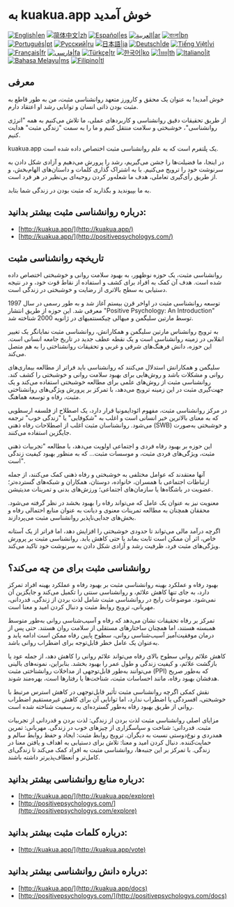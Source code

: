 # به kuakua.app خوش آمدید

[![English|en](https://img.shields.io/badge/lang-en-green.svg)](README.md)
[![简体中文|zh](https://img.shields.io/badge/lang-zh-red.svg)](README.zh.md)
[![Español|es](https://img.shields.io/badge/lang-es-yellow.svg)](README.es.md)
[![العربية|ar](https://img.shields.io/badge/lang-ar-lightgrey.svg)](README.ar.md)
[![বাংলা|bn](https://img.shields.io/badge/lang-bn-blue.svg)](README.bn.md)
[![Português|pt](https://img.shields.io/badge/lang-pt-brightgreen.svg)](README.pt.md)
[![Русский|ru](https://img.shields.io/badge/lang-ru-darkblue.svg)](README.ru.md)
[![日本語|ja](https://img.shields.io/badge/lang-ja-orange.svg)](README.ja.md)
[![Deutsch|de](https://img.shields.io/badge/lang-de-black.svg)](README.de.md)
[![Tiếng Việt|vi](https://img.shields.io/badge/lang-vi-darkgreen.svg)](README.vi.md)
[![Français|fr](https://img.shields.io/badge/lang-fr-blue.svg)](README.fr.md)
[![فارسی|fa](https://img.shields.io/badge/lang-fa-purple.svg)](README.fa.md)
[![Türkçe|tr](https://img.shields.io/badge/lang-tr-darkred.svg)](README.tr.md)
[![한국어|ko](https://img.shields.io/badge/lang-ko-cyan.svg)](README.ko.md)
[![ไทย|th](https://img.shields.io/badge/lang-th-gold.svg)](README.th.md)
[![Italiano|it](https://img.shields.io/badge/lang-it-darkorange.svg)](README.it.md)
[![Bahasa Melayu|ms](https://img.shields.io/badge/lang-ms-teal.svg)](README.ms.md)
[![Filipino|tl](https://img.shields.io/badge/lang-tl-pink.svg)](README.tl.md)

## معرفی

خوش آمدید! به عنوان یک محقق و کارورز متعهد روانشناسی مثبت، من به طور قاطع به مثبت بودن ذاتی انسان و توانایی رشد او اعتقاد دارم.

از طریق تحقیقات دقیق روانشناسی و کاربردهای عملی، ما تلاش می‌کنیم به همه "انرژی روانشناسی"، خوشبختی و سلامت منتقل کنیم و ما را به سمت "زندگی مثبت" هدایت کنیم.

kuakua.app یک پلتفرم است که به علم روانشناسی مثبت اختصاص داده شده است.

در اینجا، ما فضیلت‌ها را جشن می‌گیریم، رشد را پرورش می‌دهیم و آزادی شکل دادن به سرنوشت خود را ترویج می‌کنیم. با به اشتراک گذاری کلمات و داستان‌های الهام‌بخش، و از طریق رأی‌گیری تعاملی، هدف ما شعله‌ور کردن روحیه‌ای بی‌نظیر در هر فرد است.

به ما بپیوندید و بگذارید که مثبت بودن در زندگی شما بتابد.

## درباره روانشناسی مثبت بیشتر بدانید:

- [http://kuakua.app/](http://kuakua.app/)
- [http://kuakua.app/](http://positivepsychologys.com/)

## تاریخچه روانشناسی مثبت

روانشناسی مثبت، یک حوزه نوظهور، به بهبود سلامت روانی و خوشبختی اختصاص داده شده است. هدف آن کمک به افراد برای کشف و استفاده از نقاط قوت خود، و در نتیجه دستیابی به سطح بالاتری از رضایت و خوشبختی در زندگی است.

توسعه روانشناسی مثبت در اواخر قرن بیستم آغاز شد و به طور رسمی در سال 1997 معرفی شد. این حوزه از طریق انتشار "Positive Psychology: An Introduction" توسط مارتین سلیگمن و میهالی چیکسنتمیهای در ژانویه 2000 شناخته شد.

به ترویج روانشناس مارتین سلیگمن و همکارانش، روانشناسی مثبت نمایانگر یک تغییر انقلابی در زمینه روانشناسی است و یک نقطه عطف جدید در تاریخ جامعه انسانی است. این حوزه، دانش فرهنگ‌های شرقی و غربی و تحقیقات روانشناختی را به هم متصل می‌کند.

سلیگمن و همکارانش استدلال می‌کنند که روانشناسی باید فراتر از مطالعه بیماری‌های روانی و مشکلات باشد و روش‌هایی برای بهبود سلامت روانی و خوشبختی را کشف کند. روانشناسی مثبت از روش‌های علمی برای مطالعه خوشبختی استفاده می‌کند و یک جهت‌گیری مثبت در این زمینه ترویج می‌دهد، با تمرکز بر پرورش ویژگی‌های روانشناختی مثبت، رفاه و توسعه هماهنگ.

در مرکز روانشناسی مثبت، مفهوم ائودایمونیا قرار دارد، یک اصطلاح از فلسفه ارسطویی که به معنای بالاترین خیر انسانی است و اغلب به "شکوفایی" یا "زندگی خوب" ترجمه می‌شود. روانشناسان مثبت اغلب از اصطلاحات رفاه ذهنی (SWB) و خوشبختی به‌صورت جایگزین استفاده می‌کنند.

این حوزه بر بهبود رفاه فردی و اجتماعی اولویت می‌دهد، با مطالعه "تجربیات ذهنی مثبت، ویژگی‌های فردی مثبت، و موسسات مثبت... که به منظور بهبود کیفیت زندگی است".

آنها معتقدند که عوامل مختلفی به خوشبختی و رفاه ذهنی کمک می‌کنند، از جمله ارتباطات اجتماعی با همسران، خانواده، دوستان، همکاران و شبکه‌های گسترده‌تر؛ عضویت در باشگاه‌ها یا سازمان‌های اجتماعی؛ ورزش‌های بدنی و تمرینات مدیتیشن.

معنویت نیز به عنوان یک عامل که می‌تواند رفاه را بهبود بخشد در نظر گرفته می‌شود. محققان همچنان به مطالعه تمرینات معنوی و دیانت به عنوان منابع احتمالی رفاه و بخش‌های جدایی‌ناپذیر روانشناسی مثبت می‌پردازند.

اگرچه درآمد مالی می‌تواند تا حدودی خوشبختی را افزایش دهد، اما فراتر از یک آستانه خاص، اثر آن ممکن است ثابت بماند یا حتی کاهش یابد. روانشناسی مثبت بر پرورش ویژگی‌های مثبت فرد، ظرفیت رشد و آزادی شکل دادن به سرنوشت خود تاکید می‌کند.

## روانشناسی مثبت برای من چه می‌کند؟

بهبود رفاه و عملکرد بهینه روانشناسی مثبت بر بهبود رفاه و عملکرد بهینه افراد تمرکز دارد، به جای تنها کاهش علائم، و روانشناسی سنتی را تکمیل می‌کند و جایگزین آن نمی‌شود. موضوعات رایج در روانشناسی مثبت شامل لذت بردن از زندگی، قدردانی، مهربانی، ترویج روابط مثبت و دنبال کردن امید و معنا است.

تمرکز بر رفاه تحقیقات نشان می‌دهد که رفاه و آسیب‌شناسی روانی به‌طور متوسط همبسته هستند، اما همچنان ساختارهای مستقلی از سلامت روان هستند. حتی پس از درمان موفقیت‌آمیز آسیب‌شناسی روانی، سطوح پایین رفاه ممکن است ادامه یابد و به‌عنوان یک عامل خطر قابل‌توجه برای اضطراب روانی باشد.

کاهش علائم روانی سطوح بالای رفاه می‌تواند علائم روانی را کاهش دهد، از جمله عود یا بازگشت علائم، و کیفیت زندگی و طول عمر را بهبود بخشد. بنابراین، نمونه‌های بالینی می‌توانند به‌طور قابل‌توجهی از مداخلات روانشناختی مثبت (PPI) که به‌طور صریح هدفشان بهبود رفاه، مانند احساسات مثبت، شناخت‌ها یا رفتارها است، بهره‌مند شوند.

نقش کمکی اگرچه روانشناسی مثبت تأثیر قابل‌توجهی در کاهش استرس مرتبط با خوشبختی، افسردگی یا اضطراب ندارد، اما توانایی آن برای کاهش غیرمستقیم اضطراب روانی از طریق بهبود رفاه به‌طور گسترده‌ای به رسمیت شناخته شده است.

مزایای اصلی روانشناسی مثبت لذت بردن از زندگی: لذت بردن و قدردانی از تجربیات مثبت. قدردانی: شناخت و سپاسگزاری از چیزهای خوب در زندگی. مهربانی: تمرین همدردی و نوع‌دوستی نسبت به دیگران. ترویج روابط مثبت: ایجاد و حفظ روابط سالم و حمایت‌کننده. دنبال کردن امید و معنا: تلاش برای دستیابی به اهداف و یافتن معنا در زندگی. با تمرکز بر این جنبه‌ها، روانشناسی مثبت به افراد کمک می‌کند تا زندگی‌ای کامل‌تر و انعطاف‌پذیرتر داشته باشند.

## درباره منابع روانشناسی بیشتر بدانید:

- [http://kuakua.app/](http://kuakua.app/explore)
- [http://positivepsychologys.com/](http://positivepsychologys.com/explore)

## درباره کلمات مثبت بیشتر بدانید:

- [http://kuakua.app/](http://kuakua.app/vote)

## درباره دانش روانشناسی بیشتر بدانید:

- [http://kuakua.app/](http://kuakua.app/docs)
- [http://positivepsychologys.com/](http://positivepsychologys.com/docs)
